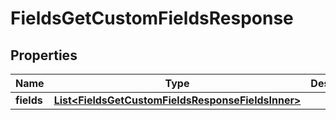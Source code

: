 

# FieldsGetCustomFieldsResponse


## Properties

| Name | Type | Description | Notes |
|------------ | ------------- | ------------- | -------------|
|**fields** | [**List&lt;FieldsGetCustomFieldsResponseFieldsInner&gt;**](FieldsGetCustomFieldsResponseFieldsInner.md) |  |  [optional] |



